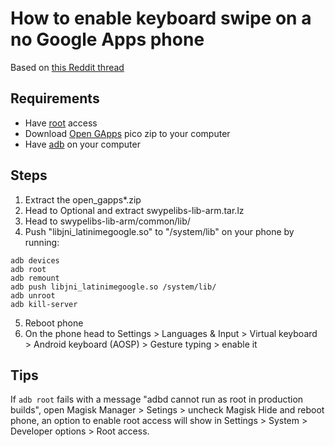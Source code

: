 # How to enable keyboard swipe on a no Google Apps phone

Based on [this Reddit thread](https://www.reddit.com/r/LineageOS/comments/9mgpbk/is_swipe_texting_possible_on_a_nongapps_install/)

## Requirements

* Have [root](https://magisk.me/) access
* Download [Open GApps](https://opengapps.org/) pico zip to your computer
* Have [adb](https://developer.android.com/studio/command-line/adb) on your computer

## Steps

1. Extract the open_gapps\*.zip
2. Head to Optional and extract swypelibs-lib-arm.tar.lz
3. Head to swypelibs-lib-arm/common/lib/
4. Push "libjni_latinimegoogle.so" to "/system/lib" on your phone by running:
```
adb devices
adb root
adb remount
adb push libjni_latinimegoogle.so /system/lib/
adb unroot
adb kill-server
```
5. Reboot phone
6. On the phone head to Settings > Languages & Input > Virtual keyboard > Android keyboard (AOSP) > Gesture typing > enable it

## Tips

If `adb root` fails with a message "adbd cannot run as root in production builds", open Magisk Manager > Setings > uncheck Magisk Hide and reboot phone, an option to enable root access will show in Settings > System > Developer options > Root access.
